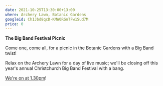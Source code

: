 ```yaml
---
date: 2021-10-25T13:30:00+13:00
where: Archery Lawn, Botanic Gardens
googleid: ChIJbd8qcD-KMW0RGnTFw1Sud7M
price: 0
---
```

**The Big Band Festival Picnic**

Come one, come all, for a picnic in the Botanic Gardens with a Big Band twist!

Relax on the Archery Lawn for a day of live music; we'll be closing off this year's annual Christchurch Big Band Festival with a bang.

[We're on at 1.30pm](https://www.chchbigbandfest.com/plan-your-festival/big-band-picnic)!